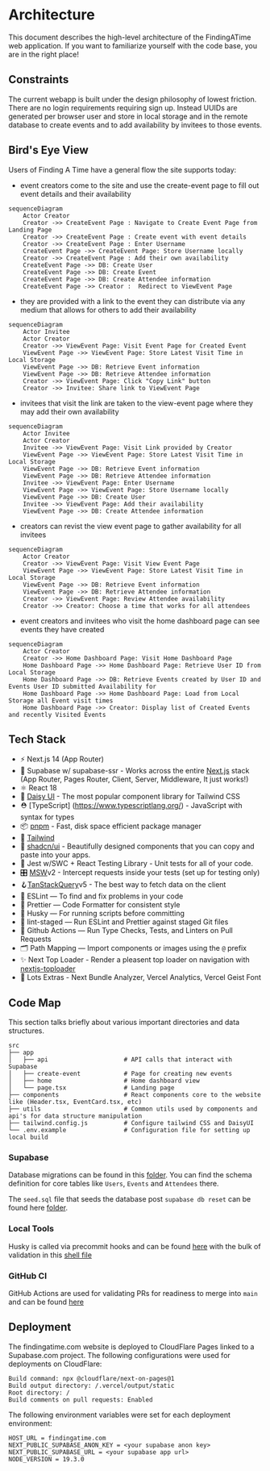 # Architecture

This document describes the high-level architecture of the FindingATime web application.
If you want to familiarize yourself with the code base, you are in the right place!


## Constraints

The current webapp is built under the design philosophy of lowest friction.  There are no login requirements requiring sign up.
Instead UUIDs are generated per browser user and store in local storage and in the remote database to create events and to add availability by invitees to those events. 



## Bird's Eye View

Users of Finding A Time have a general flow the site supports today:
- event creators come to the site and use the create-event page to fill out event details and their availability
```mermaid
sequenceDiagram
    Actor Creator
    Creator ->> CreateEvent Page : Navigate to Create Event Page from Landing Page
    Creator ->> CreateEvent Page : Create event with event details
    Creator ->> CreateEvent Page : Enter Username
    CreateEvent Page ->> CreateEvent Page: Store Username locally
    Creator ->> CreateEvent Page : Add their own availability
    CreateEvent Page ->> DB: Create User
    CreateEvent Page ->> DB: Create Event
    CreateEvent Page ->> DB: Create Attendee information
    CreateEvent Page ->> Creator :  Redirect to ViewEvent Page
```
- they are provided with a link to the event they can distribute via any medium that allows for others to add their availability
```mermaid
sequenceDiagram
    Actor Invitee
    Actor Creator
    Creator ->> ViewEvent Page: Visit Event Page for Created Event
    ViewEvent Page ->> ViewEvent Page: Store Latest Visit Time in Local Storage
    ViewEvent Page ->> DB: Retrieve Event information
    ViewEvent Page ->> DB: Retrieve Attendee information
    Creator ->> ViewEvent Page: Click "Copy Link" button
    Creator ->> Invitee: Share link to ViewEvent Page
```
- invitees that visit the link are taken to the view-event page where they may add their own availability
```mermaid
sequenceDiagram
    Actor Invitee
    Actor Creator
    Invitee ->> ViewEvent Page: Visit Link provided by Creator
    ViewEvent Page ->> ViewEvent Page: Store Latest Visit Time in Local Storage
    ViewEvent Page ->> DB: Retrieve Event information
    ViewEvent Page ->> DB: Retrieve Attendee information
    Invitee ->> ViewEvent Page: Enter Username
    ViewEvent Page ->> ViewEvent Page: Store Username locally
    ViewEvent Page ->> DB: Create User
    Invitee ->> ViewEvent Page: Add their availability
    ViewEvent Page ->> DB: Create Attendee information
```
- creators can revist the view event page to gather availability for all invitees
```mermaid
sequenceDiagram
    Actor Creator
    Creator ->> ViewEvent Page: Visit View Event Page
    ViewEvent Page ->> ViewEvent Page: Store Latest Visit Time in Local Storage
    ViewEvent Page ->> DB: Retrieve Event information
    ViewEvent Page ->> DB: Retrieve Attendee information
    Creator ->> ViewEvent Page: Review Attendee availability
    Creator ->> Creator: Choose a time that works for all attendees
```
- event creators and invitees who visit the home dashboard page can see events they have created
```mermaid
sequenceDiagram
    Actor Creator
    Creator ->> Home Dashboard Page: Visit Home Dashboard Page
    Home Dashboard Page ->> Home Dashboard Page: Retrieve User ID from Local Storage
    Home Dashboard Page ->> DB: Retrieve Events created by User ID and Events User ID submitted Availability for
    Home Dashboard Page ->> Home Dashboard Page: Load from Local Storage all Event visit times
    Home Dashboard Page ->> Creator: Display list of Created Events and recently Visited Events

```


## Tech Stack

- ⚡️ Next.js 14 (App Router)
- 💚 Supabase w/ supabase-ssr - Works across the entire [Next.js](https://nextjs.org) stack (App Router, Pages Router, Client, Server, Middleware, It just works!)
- ⚛️ React 18
- 🌼 [Daisy UI](https://daisyui.com/) - The most popular component library for Tailwind CSS
- ⛑ [TypeScript] (https://www.typescriptlang.org/) - JavaScript with syntax for types
- 📦 [pnpm](https://pnpm.io/) - Fast, disk space efficient package manager
- 🎨 [Tailwind](https://tailwindcss.com/)
- 🔌 [shadcn/ui](https://ui.shadcn.com/) - Beautifully designed components that you can copy and paste into your apps.
- 🧪 Jest w/SWC + React Testing Library - Unit tests for all of your code.
- 🎛️ [MSW](https://mswjs.io/)v2 - Intercept requests inside your tests (set up for testing only)
- 🪝[TanStackQuery](https://tanstack.com/query/v5)v5 - The best way to fetch data on the client
- 📏 ESLint — To find and fix problems in your code
- 💖 Prettier — Code Formatter for consistent style
- 🐶 Husky — For running scripts before committing
- 🚫 lint-staged — Run ESLint and Prettier against staged Git files
- 👷 Github Actions — Run Type Checks, Tests, and Linters on Pull Requests
- 🗂 Path Mapping — Import components or images using the `@` prefix
- ✨ Next Top Loader - Render a pleasent top loader on navigation with [nextjs-toploader](https://github.com/TheSGJ/nextjs-toploader)
- 🔋 Lots Extras - Next Bundle Analyzer, Vercel Analytics, Vercel Geist Font


## Code Map

This section talks briefly about various important directories and data structures.
```
src
├── app
│   ├── api                     # API calls that interact with Supabase
│   ├── create-event            # Page for creating new events
│   ├── home                    # Home dashboard view
│   └── page.tsx                # Landing page
├── components                  # React components core to the website like (Header.tsx, EventCard.tsx, etc)
├── utils                       # Common utils used by components and api's for data structure manipulation
├── tailwind.config.js          # Configure tailwind CSS and DaisyUI
└── .env.example                # Configuration file for setting up local build
```

### Supabase

Database migrations can be found in this [folder](supabase/migrations/).  You can find the schema definition for core tables like  `Users`, `Events` and `Attendees` there.

The `seed.sql` file that seeds the database post `supabase db reset` can be found here [folder](supabase/seed.sql).

### Local Tools

Husky is called via precommit hooks and can be found [here](.husky/pre-commit) with the bulk of validation in this [shell file](.husky/_/husky.sh)

### GitHub CI

GitHub Actions are used for validating PRs for readiness to merge into `main` and can be found [here](.github/workflows/pull-request.yaml)


## Deployment

The findingatime.com website is deployed to CloudFlare Pages linked to a Supabase.com project.
The following configurations were used for deployments on CloudFlare:
```
Build command: npx @cloudflare/next-on-pages@1
Build output directory: /.vercel/output/static
Root directory: /
Build comments on pull requests: Enabled
```

The following environment variables were set for each deployment environment:
```
HOST_URL = findingatime.com
NEXT_PUBLIC_SUPABASE_ANON_KEY = <your supabase anon key>
NEXT_PUBLIC_SUPABASE_URL = <your supabase app url>
NODE_VERSION = 19.3.0
```




